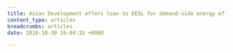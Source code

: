 ```yaml
---
title: Asian Development offers loan to EESL for demand-side energy efficiency projects
content_type: articles
breadcrumbs: articles
date: 2018-10-30 16:04:15 +0000

---
```

